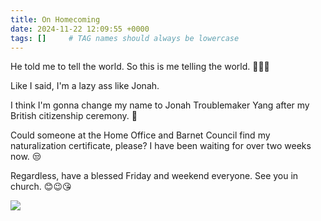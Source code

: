 ```yaml
---
title: On Homecoming
date: 2024-11-22 12:09:55 +0000
tags: []     # TAG names should always be lowercase
---
```


He told me to tell the world. So this is me telling the world. 🤷😂😘

Like I said, I'm a lazy ass like Jonah.

I think I'm gonna change my name to Jonah Troublemaker Yang after my British citizenship ceremony. 🤔

Could someone at the Home Office and Barnet Council find my naturalization certificate, please? I have been waiting for over two weeks now. 😒

Regardless, have a blessed Friday and weekend everyone. See you in church. 😊😉😘

![](/26bfe8c6f44dbd17db043f882e5aa47e.jpeg)